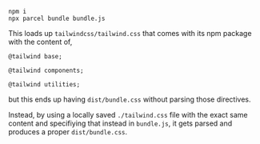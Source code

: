```
npm i
npx parcel bundle bundle.js
```

This loads up `tailwindcss/tailwind.css` that comes with its npm package with the content of,
```
@tailwind base;

@tailwind components;

@tailwind utilities;
```
but this ends up having `dist/bundle.css` without parsing those directives.

Instead, by using a locally saved `./tailwind.css` file with the exact same content and specifiying that instead in `bundle.js`, it gets parsed and produces a proper `dist/bundle.css`.
